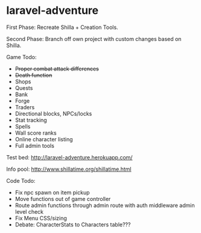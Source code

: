 # laravel-adventure

First Phase:  Recreate Shilla + Creation Tools.

Second Phase: Branch off own project with custom changes based on Shilla.

Game Todo:

* ~~Proper combat attack differences~~
* ~~Death function~~
* Shops
* Quests
* Bank
* Forge
* Traders
* Directional blocks, NPCs/locks
* Stat tracking
* Spells
* Wall score ranks
* Online character listing
* Full admin tools

Test bed: http://laravel-adventure.herokuapp.com/

Info pool: http://www.shillatime.org/shillatime.html

Code Todo:

* Fix npc spawn on item pickup
* Move functions out of game controller
* Route admin functions through admin route with auth middleware admin level check
* Fix Menu CSS/sizing
* Debate: CharacterStats to Characters table???

